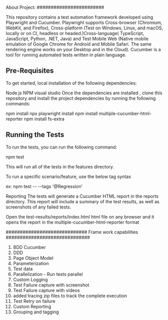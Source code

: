 About Project:
########################

This repository contains a test automation framework developed using Playwright and Cucumber. Playwright supports Cross-browser (Chromium, WebKit, and Firefox), Cross-platform (Test on Windows, Linux, and macOS, locally or on CI, headless or headed.)Cross-language( TypeScript, JavaScript, Python, .NET, Java) and Test Mobile Web (Native mobile emulation of Google Chrome for Android and Mobile Safari. The same rendering engine works on your Desktop and in the Cloud). Cucumber is a tool for running automated tests written in plain language.


## Pre-Requisites
To get started, local installation of the following dependencies:

Node.js
NPM
visual studio
Once the dependencies are installed , clone this repository and install the project dependencies by running the following commands:

npm install
npx playwright install
npm install multiple-cucumber-html-reporter
npm install fs-extra


## Running the Tests

To run the tests, you can run the following command:

npm test

This will run all of the tests in the features directory.

To run a specific scenario/feature, use the below tag syntax

ex: npm test -- --tags '@Regression'


Reporting
The tests will generate a Cucumber HTML report in the reports directory. This report will include a summary of the test results, as well as screenshots of any failed tests.

Open the test-results/reports/index.html html file on any browser and it opens the report in the multiple-cucumber-html-reporter format

 #############################
  Frame work capabilities
  ##############################
1.  BDD Cucumber
2.  DDD 
3.  Page Object Model
4.  Parameterization
5.  Test data
7.  Parallelization - Run tests parallel 
8.  Custom Logging 
9.  Test Failure capture with screenshot
10. Test Failure capture with videos
11. added tracing zip files to track the complete execution 
12. Test Retry on failure
13. Custom Reporting 
14. Grouping and tagging

